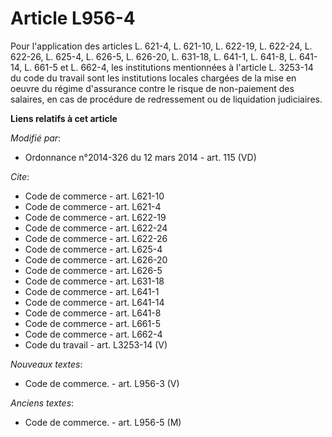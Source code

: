 # Article L956-4

Pour l'application des articles L. 621-4, L. 621-10, L. 622-19, L. 622-24, L. 622-26, L. 625-4, L. 626-5, 
L. 626-20, L. 631-18, L. 641-1, L. 641-8, L. 641-14, L. 661-5 et L. 662-4, les institutions mentionnées à l'article L.
3253-14 du code du travail sont les institutions locales chargées de la mise en oeuvre du régime d'assurance contre le risque
de non-paiement des salaires, en cas de procédure de redressement ou de liquidation judiciaires.

**Liens relatifs à cet article**

_Modifié par_:

  - Ordonnance n°2014-326 du 12 mars 2014 - art. 115 (VD)

_Cite_:

  - Code de commerce - art. L621-10
  - Code de commerce - art. L621-4
  - Code de commerce - art. L622-19
  - Code de commerce - art. L622-24
  - Code de commerce - art. L622-26
  - Code de commerce - art. L625-4
  - Code de commerce - art. L626-20
  - Code de commerce - art. L626-5
  - Code de commerce - art. L631-18
  - Code de commerce - art. L641-1
  - Code de commerce - art. L641-14
  - Code de commerce - art. L641-8
  - Code de commerce - art. L661-5
  - Code de commerce - art. L662-4
  - Code du travail - art. L3253-14 (V)

_Nouveaux textes_:

  - Code de commerce. - art. L956-3 (V)

_Anciens textes_:

  - Code de commerce. - art. L956-5 (M)
